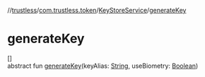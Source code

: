 //[trustless](../../../index.md)/[com.trustless.token](../index.md)/[KeyStoreService](index.md)/[generateKey](generate-key.md)

# generateKey

[]\
abstract fun [generateKey](generate-key.md)(keyAlias: [String](https://kotlinlang.org/api/latest/jvm/stdlib/kotlin/-string/index.html), useBiometry: [Boolean](https://kotlinlang.org/api/latest/jvm/stdlib/kotlin/-boolean/index.html))
